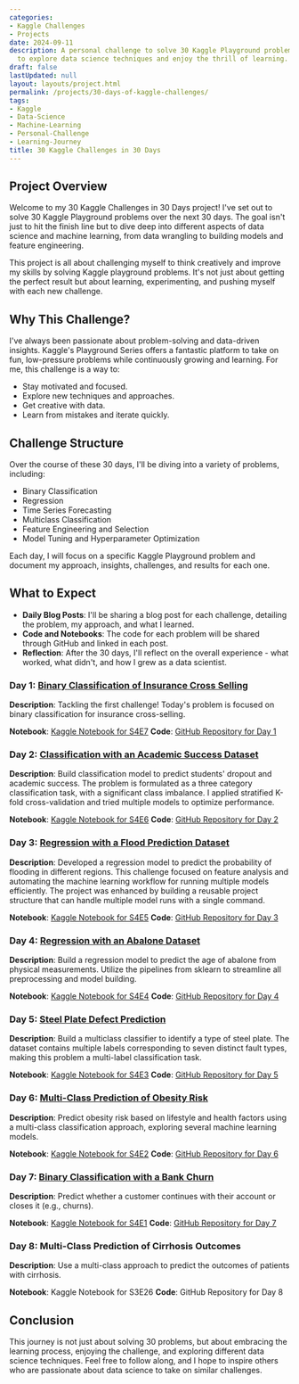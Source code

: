 ```yaml
---
categories:
- Kaggle Challenges
- Projects
date: 2024-09-11
description: A personal challenge to solve 30 Kaggle Playground problems in 30 days,
  to explore data science techniques and enjoy the thrill of learning.
draft: false
lastUpdated: null
layout: layouts/project.html
permalink: /projects/30-days-of-kaggle-challenges/
tags:
- Kaggle
- Data-Science
- Machine-Learning
- Personal-Challenge
- Learning-Journey
title: 30 Kaggle Challenges in 30 Days
---
```


## Project Overview

Welcome to my 30 Kaggle Challenges in 30 Days project! I've set out to solve 30 Kaggle Playground problems over the next 30 days. The goal isn't just to hit the finish line but to dive deep into different aspects of data science and machine learning, from data wrangling to building models and feature engineering.

This project is all about challenging myself to think creatively and improve my skills by solving Kaggle playground problems. It's not just about getting the perfect result but about learning, experimenting, and pushing myself with each new challenge.


## Why This Challenge?

I've always been passionate about problem-solving and data-driven insights. Kaggle's Playground Series offers a fantastic platform to take on fun, low-pressure problems while continuously growing and learning. For me, this challenge is a way to:

- Stay motivated and focused.
- Explore new techniques and approaches.
- Get creative with data.
- Learn from mistakes and iterate quickly.


## Challenge Structure

Over the course of these 30 days, I'll be diving into a variety of problems, including:

- Binary Classification
- Regression
- Time Series Forecasting
- Multiclass Classification
- Feature Engineering and Selection
- Model Tuning and Hyperparameter Optimization


Each day, I will focus on a specific Kaggle Playground problem and document my approach, insights, challenges, and results for each one.


## What to Expect

- **Daily Blog Posts**: I'll be sharing a blog post for each challenge, detailing the problem, my approach, and what I learned.
- **Code and Notebooks**: The code for each problem will be shared through GitHub and linked in each post.
- **Reflection**: After the 30 days, I'll reflect on the overall experience - what worked, what didn't, and how I grew as a data scientist.


### Day 1: [Binary Classification of Insurance Cross Selling](https://surajwate.com/blog/binary-classification-of-insurance-cross-selling/)

**Description**: Tackling the first challenge! Today's problem is focused on binary classification for insurance cross-selling.

**Notebook**: [Kaggle Notebook for S4E7](https://www.kaggle.com/code/surajwate/s4e7-insurance-cross-selling)
**Code**: [GitHub Repository for Day 1](https://github.com/surajwate/S4E7-Insurance-Cross-Selling)


### Day 2: [Classification with an Academic Success Dataset](https://surajwate.com/blog/classification-with-an-academic-success-dataset/)

**Description**: Build classification model to predict students' dropout and academic success. The problem is formulated as a three category classification task, with a significant class imbalance. I applied stratified K-fold cross-validation and tried multiple models to optimize performance.

**Notebook**: [Kaggle Notebook for S4E6](https://www.kaggle.com/code/surajwate/academic-success-xgboost)
**Code**: [GitHub Repository for Day 2](https://github.com/surajwate/S4E6-Academic-Success)


### Day 3: [Regression with a Flood Prediction Dataset](https://surajwate.com/blog/regression-with-a-flood-prediction-dataset/)

**Description**: Developed a regression model to predict the probability of flooding in different regions. This challenge focused on feature analysis and automating the machine learning workflow for running multiple models efficiently. The project was enhanced by building a reusable project structure that can handle multiple model runs with a single command.

**Notebook**: [Kaggle Notebook for S4E5](https://www.kaggle.com/competitions/playground-series-s4e5)
**Code**: [GitHub Repository for Day 3](https://github.com/surajwate/S4E5-Flood-Prediction-Dataset)


### Day 4: [Regression with an Abalone Dataset](https://surajwate.com/blog/regression-with-an-abalone-dataset/)

**Description**: Build a regression model to predict the age of abalone from physical measurements. Utilize the pipelines from sklearn to streamline all preprocessing and model building.

**Notebook**: [Kaggle Notebook for S4E4](https://www.kaggle.com/code/surajwate/s4e4-abalone-catboost)
**Code**: [GitHub Repository for Day 4](https://github.com/surajwate/S4E4-Regression-with-an-Abalone-Dataset)



### Day 5: [Steel Plate Defect Prediction](https://surajwate.com/blog/steel-plate-defect-prediction/)

**Description**: Build a multiclass classifier to identify a type of steel plate. The dataset contains multiple labels corresponding to seven distinct fault types, making this problem a multi-label classification task.


**Notebook**: [Kaggle Notebook for S4E3](https://www.kaggle.com/code/surajwate/s4e3-streel-plate-defect)
**Code**: [GitHub Repository for Day 5](https://github.com/surajwate/S4E3-Steel-Plate-Defect-Prediction)


### Day 6: [Multi-Class Prediction of Obesity Risk](https://surajwate.com/blog/multi-class-prediction-of-obesity-risk/)

**Description**: Predict obesity risk based on lifestyle and health factors using a multi-class classification approach, exploring several machine learning models.

**Notebook**: [Kaggle Notebook for S4E2](https://www.kaggle.com/code/surajwate/s4e2-prediction-of-obesity-risk)
**Code**: [GitHub Repository for Day 6](https://github.com/surajwate/S4E2-Multi-Class-Prediction-of-Obesity-Risk)


### Day 7: [Binary Classification with a Bank Churn](https://surajwate.com/blog/binary-classification-with-a-bank-churn/)

**Description**: Predict whether a customer continues with their account or closes it (e.g., churns).

**Notebook**: [Kaggle Notebook for S4E1](https://www.kaggle.com/code/surajwate/s4e1-lightgbm-bank-churn)
**Code**: [GitHub Repository for Day 7](https://github.com/surajwate/S4E1-Binary-Classification-with-a-Bank-Churn)


### Day 8: Multi-Class Prediction of Cirrhosis Outcomes

**Description**: Use a multi-class approach to predict the outcomes of patients with cirrhosis.

**Notebook**: Kaggle Notebook for S3E26
**Code**: GitHub Repository for Day 8

## Conclusion 

This journey is not just about solving 30 problems, but about embracing the learning process, enjoying the challenge, and exploring different data science techniques. Feel free to follow along, and I hope to inspire others who are passionate about data science to take on similar challenges.